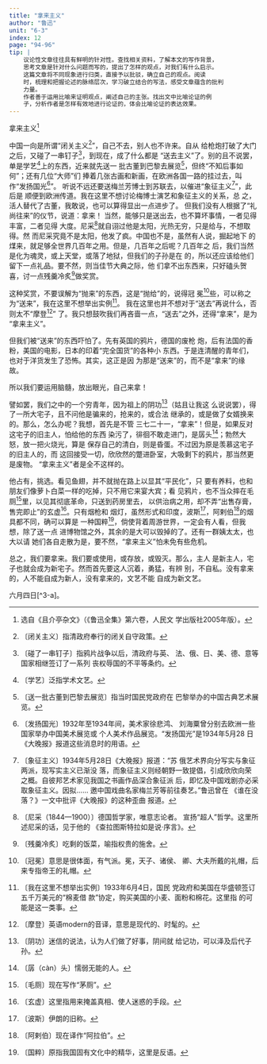 ```yaml
---
title: "拿来主义"
author: "鲁迅"
unit: "6-3"
index: 12
page: "94-96"
tip: |
    议论性文章往往具有鲜明的针对性。查找相关资料，了解本文的写作背景，
    思考文章是针对什么问题而写的，提出了怎样的观点，对我们有什么启示。
    这篇文章将不同现象进行归类，直接予以批驳，确立自己的观点。阅读
    时，梳理和把握论述的脉络层次，学习破立结合的写法，感受文章蕴含的批判
    力量。
    作者善于运用比喻来证明观点，阐述自己的主张。找出文中比喻论证的例
    子，分析作者是怎样有效地进行论证的，体会比喻论证的表达效果。
---
```


拿来主义[^1-a]

中国一向是所谓“闭关主义[^1-b]”，自己不去，别人也不许来。自从
给枪炮打破了大门之后，又碰了一串钉子[^1-c]，到现在，成了什么都是
“送去主义”了。别的且不说罢，单是学艺[^1-d]上的东西，近来就先送一
批古董到巴黎去展览[^1-e]，但终“不知后事如何”；还有几位“大师”们
捧着几张古画和新画，在欧洲各国一路的挂过去，叫作“发扬国光[^1-f]”。
听说不远还要送梅兰芳博士到苏联去，以催进“象征主义[^1-g]”，此后是
顺便到欧洲传道。我在这里不想讨论梅博士演艺和象征主义的关系，总
之，活人替代了古董，我敢说，也可以算得显出一点进步了。
但我们没有人根据了“礼尚往来”的仪节，说道：拿来！
当然，能够只是送出去，也不算坏事情，一者见得丰富，二者见得
大度。尼采[^1-h]就自诩过他是太阳，光热无穷，只是给与，不想取得。然
而尼采究竟不是太阳，他发了疯。中国也不是，虽然有人说，掘起地下
的煤来，就足够全世界几百年之用。但是，几百年之后呢？几百年之
后，我们当然是化为魂灵，或上天堂，或落了地狱，但我们的子孙是在
的，所以还应该给他们留下一点礼品。要不然，则当佳节大典之际，他
们拿不出东西来，只好磕头贺喜，讨一点残羹冷炙[^1-i]做奖赏。

[^1-a]:  选自《且介亭杂文》（《鲁迅全集》第六卷，人民文
    学出版社2005年版）。
[^1-b]:  〔闭关主义〕指清政府奉行的闭关自守政策。
[^1-c]:  〔碰了一串钉子〕指鸦片战争以后，清政府与英、
    法、俄、日、美、德、意等国家相继签订了一系列
    丧权辱国的不平等条约。
[^1-d]:  〔学艺〕泛指学术文艺。
[^1-e]:  〔送一批古董到巴黎去展览〕指当时国民党政府在
    巴黎举办的中国古典艺术展览。
[^1-f]:  〔发扬国光〕1932年至1934年间，美术家徐悲鸿、
    刘海粟曾分别去欧洲一些国家举办中国美术展览或
    个人美术作品展览。“发扬国光”是1934年5月28
    日《大晚报》报道这些消息时的用语。
[^1-g]:  〔象征主义〕1934年5月28日《大晚报》报道：“苏
    俄艺术界向分写实与象征两派，现写实主义已渐没
    落，而象征主义则经朝野一致提倡，引成欣欣向荣
    之概。自彼邦艺术家见我国之书画作品深合象征派
    后，即忆及中国戏剧亦必采取象征主义。因拟……
    邀中国戏曲名家梅兰芳等前往奏艺。”鲁迅曾在
    《谁在没落？》一文中批评《大晚报》的这种歪曲
    报道。
[^1-h]:  〔尼采（1844—1900）〕德国哲学家，唯意志论者。
    宣扬“超人”哲学。这里所述尼采的话，见于他的
    《查拉图斯特拉如是说·序言》。
[^1-i]:  〔残羹冷炙〕吃剩的饭菜，喻指权贵的施舍。

这种奖赏，不要误解为“抛来”的东西，这是“抛给”的，说得冠
冕[^2-a]些，可以称之为“送来”，我在这里不想举出实例[^2-b]。
我在这里也并不想对于“送去”再说什么，否则太不“摩登[^2-c]”
了。我只想鼓吹我们再吝啬一点，“送去”之外，还得“拿来”，是为
“拿来主义”。

但我们被“送来”的东西吓怕了。先有英国的鸦片，德国的废枪
炮，后有法国的香粉，美国的电影，日本的印着“完全国货”的各种小
东西。于是连清醒的青年们，也对于洋货发生了恐怖。其实，这正是因
为那是“送来”的，而不是“拿来”的缘故。

所以我们要运用脑髓，放出眼光，自己来拿！

譬如罢，我们之中的一个穷青年，因为祖上的阴功[^2-d]（姑且让我这
么说说罢），得了一所大宅子，且不问他是骗来的，抢来的，或合法
继承的，或是做了女婿换来的。那么，怎么办呢？我想，首先是不管
三七二十一，“拿来”！但是，如果反对这宅子的旧主人，怕给他的东西
染污了，徘徊不敢走进门，是孱头[^2-e]；勃然大怒，放一把火烧光，算是
保存自己的清白，则是昏蛋。不过因为原是羡慕这宅子的旧主人的，而
这回接受一切，欣欣然的蹩进卧室，大吸剩下的鸦片，那当然更是废物。
“拿来主义”者是全不这样的。

他占有，挑选。看见鱼翅，并不就抛在路上以显其“平民化”，只
要有养料，也和朋友们像萝卜白菜一样的吃掉，只不用它来宴大宾；看
见鸦片，也不当众摔在毛厕[^2-f]里，以见其彻底革命，只送到药房里去，
以供治病之用，却不弄“出售存膏，售完即止”的玄虚[^2-g]。只有烟枪和
烟灯，虽然形式和印度，波斯[^2-h]，阿剌伯[^2-i]的烟具都不同，确可以算是
一种国粹[^2-j]，倘使背着周游世界，一定会有人看，但我想，除了送一点
进博物馆之外，其余的是大可以毁掉的了。还有一群姨太太，也大以请
她们各自走散为是，要不然，“拿来主义”怕未免有些危机。

[^2-a]:  〔冠冕〕意思是很体面，有气派。冕，天子、诸侯、
    卿、大夫所戴的礼帽，后来专指帝王的礼帽。
[^2-b]:  〔我在这里不想举出实例〕1933年6月4日，国民
    党政府和美国在华盛顿签订五千万美元的“棉麦借
    款”协定，购买美国的小麦、面粉和棉花。这里指
    的可能是这一类事。
[^2-c]:  〔摩登〕英语modern的音译，意思是现代的、时髦的。
[^2-d]:  〔阴功〕迷信的说法，认为人们做了好事，阴间就
    给记功，可以泽及后代子孙。
[^2-e]:  〔孱（càn）头〕懦弱无能的人。
[^2-f]:  〔毛厕〕现在写作“茅厕”。
[^2-g]:  〔玄虚〕这里指用来掩盖真相、使人迷惑的手段。
[^2-h]:  〔波斯〕伊朗的旧称。
[^2-i]:  〔阿剌伯〕现在译作“阿拉伯”。
[^2-j]:  〔国粹〕原指我国固有文化中的精华，这里是反语。

总之，我们要拿来。我们要或使用，或存放，或毁灭。那么，主人
是新主人，宅子也就会成为新宅子。然而首先要这人沉着，勇猛，有辨
别，不自私。没有拿来的，人不能自成为新人，没有拿来的，文艺不能
自成为新文艺。

<div class="article-signature">六月四日[^3-a]。</div>

[^3-a]:  〔六月四日〕指1934年6月4日。
